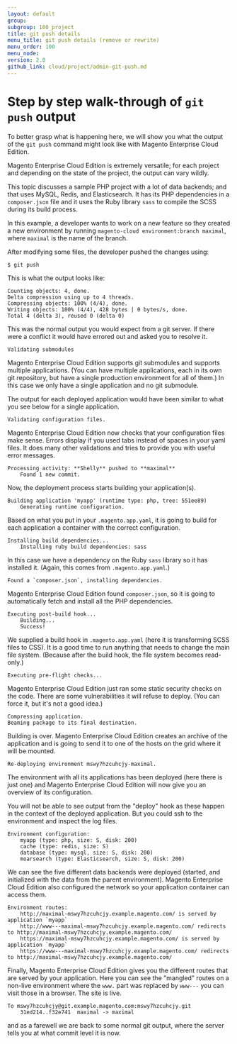 ```yaml
---
layout: default
group: 
subgroup: 100_project
title: git push details
menu_title: git push details (remove or rewrite)
menu_order: 100
menu_node: 
version: 2.0
github_link: cloud/project/admin-git-push.md
---
```


# Step by step walk-through of `git push` output
To better grasp what is happening here, we will show you what the output
of the `git push` command might look like with Magento Enterprise Cloud Edition.

Magento Enterprise Cloud Edition is extremely versatile; for each project and  depending
on the state of the project, the output can vary wildly. 

This topic discusses a sample PHP project with a lot of data backends; and that uses MySQL, Redis, and Elasticsearch. It has its PHP dependencies in a `composer.json` file and it uses the Ruby library `sass` to compile the SCSS
during its build process.

In this example, a developer wants to work on a new feature so they created a new environment by
running `magento-cloud environment:branch maximal`, where `maximal` is the name of the 
branch.

After modifying some files, the developer pushed the changes using:

```
$ git push
```

This is what the output looks like:

```
Counting objects: 4, done.
Delta compression using up to 4 threads.
Compressing objects: 100% (4/4), done.
Writing objects: 100% (4/4), 428 bytes | 0 bytes/s, done.
Total 4 (delta 3), reused 0 (delta 0)
```

This was the normal output you would expect from a git server. If there were a 
conflict it would have errored out and asked you to resolve it.

    Validating submodules

Magento Enterprise Cloud Edition supports git submodules and supports multiple applications. (You
can have multiple applications, each in its own git repository, but have a 
single production environment for all of them.) In this case we only have a 
single application and no git submodule.

The output for each deployed application would have been similar to what you see
 below for a single application.

    Validating configuration files.

Magento Enterprise Cloud Edition now checks that your configuration files make sense. Errors display if you used tabs instead of spaces in your yaml files. It
does many other validations and tries to provide you with useful error
messages.

    Processing activity: **Shelly** pushed to **maximal**
        Found 1 new commit.

Now, the deployment process starts building your application(s).

    Building application 'myapp' (runtime type: php, tree: 551ee89)
        Generating runtime configuration.

Based on what you put in your `.magento.app.yaml`, it is going to build for each
application a container with the correct configuration.

    Installing build dependencies...
        Installing ruby build dependencies: sass

In this case we have a dependency on the Ruby  `sass` library so it has installed 
it. (Again, this comes from `.magento.app.yaml`.)

    Found a `composer.json`, installing dependencies.

Magento Enterprise Cloud Edition found `composer.json`, so it is going to automatically fetch
and install all the PHP dependencies.

    Executing post-build hook...
        Building...
        Success!

We supplied a build hook in `.magento.app.yaml` (here it is transforming SCSS
files to CSS). It is a good time to run  anything that needs to change the main
file system. (Because after the build hook, the file system becomes read-only.)

    Executing pre-flight checks...

Magento Enterprise Cloud Edition just ran some static security checks on the code. There are some 
vulnerabilities it will refuse to deploy. (You can force it, but it's not a good
idea.)

    Compressing application.
    Beaming package to its final destination.

Building is over. Magento Enterprise Cloud Edition creates an archive of the application and is going
to send it to one of the hosts on the grid where it will be mounted.

    Re-deploying environment mswy7hzcuhcjy-maximal.

The environment with all its applications has been deployed (here there is just
one) and Magento Enterprise Cloud Edition will now give you an overview of its configuration.

You will not be able to see output from the "deploy" hook as these happen in
the context of the deployed application. But you could ssh to the environment
and inspect the log files.

    Environment configuration:
        myapp (type: php, size: S, disk: 200)
        cache (type: redis, size: S)
        database (type: mysql, size: S, disk: 200)
        moarsearch (type: Elasticsearch, size: S, disk: 200)
      
We can see the five different data backends were deployed (started, and initialized
with the data from the parent environment). Magento Enterprise Cloud Edition also  configured the 
network so your application container can access them.

    Environment routes:
        http://maximal-mswy7hzcuhcjy.example.magento.com/ is served by application `myapp`
        http://www---maximal-mswy7hzcuhcjy.example.magento.com/ redirects to http://maximal-mswy7hzcuhcjy.example.magento.com/
        https://maximal-mswy7hzcuhcjy.example.magento.com/ is served by application `myapp`
        https://www---maximal-mswy7hzcuhcjy.example.magento.com/ redirects to http://maximal-mswy7hzcuhcjy.example.magento.com/

Finally, Magento Enterprise Cloud Edition gives you the different routes that are served by your 
application. Here you can see the "mangled" routes on a non-live environment
where the `www.` part was replaced by `www---` you can visit those in a
browser. The site is live.

    To mswy7hzcuhcjy@git.example.magento.com:mswy7hzcuhcjy.git
        31ed214..f32e741  maximal -> maximal

and as a farewell we are back to some normal git output, where the server tells
you at what commit level it is now.
